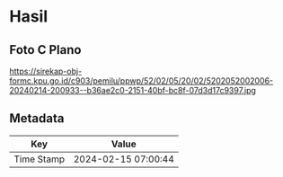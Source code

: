 # Hasil

## Foto C Plano

https://sirekap-obj-formc.kpu.go.id/c903/pemilu/ppwp/52/02/05/20/02/5202052002006-20240214-200933--b36ae2c0-2151-40bf-bc8f-07d3d17c9397.jpg


## Metadata

| Key        | Value               |
| ---------- | ------------------- |
| Time Stamp | 2024-02-15 07:00:44 |



